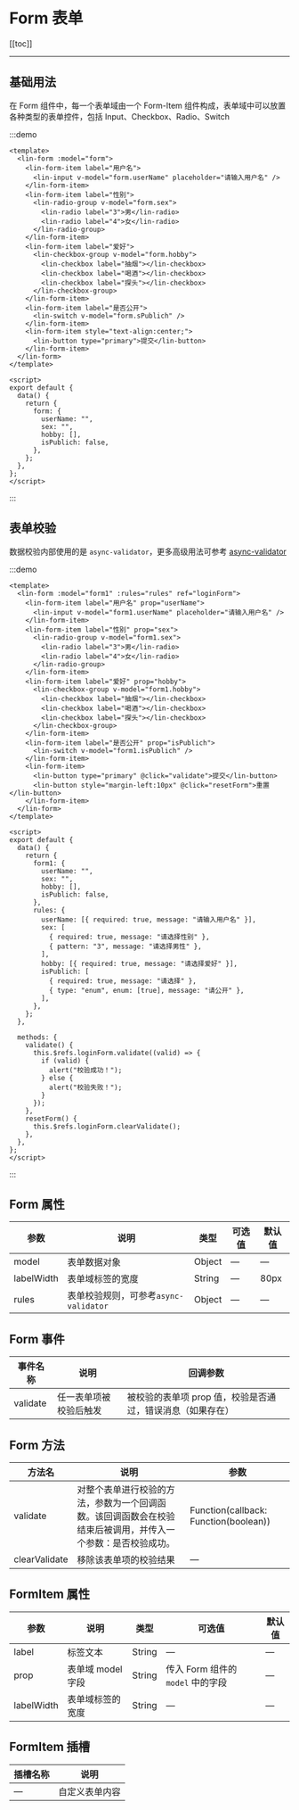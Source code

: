 # Form 表单

[[toc]]

---

## 基础用法

在 Form 组件中，每一个表单域由一个 Form-Item 组件构成，表单域中可以放置各种类型的表单控件，包括 Input、Checkbox、Radio、Switch

:::demo

```vue
<template>
  <lin-form :model="form">
    <lin-form-item label="用户名">
      <lin-input v-model="form.userName" placeholder="请输入用户名" />
    </lin-form-item>
    <lin-form-item label="性别">
      <lin-radio-group v-model="form.sex">
        <lin-radio label="3">男</lin-radio>
        <lin-radio label="4">女</lin-radio>
      </lin-radio-group>
    </lin-form-item>
    <lin-form-item label="爱好">
      <lin-checkbox-group v-model="form.hobby">
        <lin-checkbox label="抽烟"></lin-checkbox>
        <lin-checkbox label="喝酒"></lin-checkbox>
        <lin-checkbox label="探头"></lin-checkbox>
      </lin-checkbox-group>
    </lin-form-item>
    <lin-form-item label="是否公开">
      <lin-switch v-model="form.sPublich" />
    </lin-form-item>
    <lin-form-item style="text-align:center;">
      <lin-button type="primary">提交</lin-button>
    </lin-form-item>
  </lin-form>
</template>

<script>
export default {
  data() {
    return {
      form: {
        userName: "",
        sex: "",
        hobby: [],
        isPublich: false,
      },
    };
  },
};
</script>
```

:::

## 表单校验

数据校验内部使用的是 `async-validator`，更多高级用法可参考 [async-validator](https://github.com/yiminghe/async-validator)

:::demo

```vue
<template>
  <lin-form :model="form1" :rules="rules" ref="loginForm">
    <lin-form-item label="用户名" prop="userName">
      <lin-input v-model="form1.userName" placeholder="请输入用户名" />
    </lin-form-item>
    <lin-form-item label="性别" prop="sex">
      <lin-radio-group v-model="form1.sex">
        <lin-radio label="3">男</lin-radio>
        <lin-radio label="4">女</lin-radio>
      </lin-radio-group>
    </lin-form-item>
    <lin-form-item label="爱好" prop="hobby">
      <lin-checkbox-group v-model="form1.hobby">
        <lin-checkbox label="抽烟"></lin-checkbox>
        <lin-checkbox label="喝酒"></lin-checkbox>
        <lin-checkbox label="探头"></lin-checkbox>
      </lin-checkbox-group>
    </lin-form-item>
    <lin-form-item label="是否公开" prop="isPublich">
      <lin-switch v-model="form1.isPublich" />
    </lin-form-item>
    <lin-form-item>
      <lin-button type="primary" @click="validate">提交</lin-button>
      <lin-button style="margin-left:10px" @click="resetForm">重置</lin-button>
    </lin-form-item>
  </lin-form>
</template>

<script>
export default {
  data() {
    return {
      form1: {
        userName: "",
        sex: "",
        hobby: [],
        isPublich: false,
      },
      rules: {
        userName: [{ required: true, message: "请输入用户名" }],
        sex: [
          { required: true, message: "请选择性别" },
          { pattern: "3", message: "请选择男性" },
        ],
        hobby: [{ required: true, message: "请选择爱好" }],
        isPublich: [
          { required: true, message: "请选择" },
          { type: "enum", enum: [true], message: "请公开" },
        ],
      },
    };
  },

  methods: {
    validate() {
      this.$refs.loginForm.validate((valid) => {
        if (valid) {
          alert("校验成功！");
        } else {
          alert("校验失败！");
        }
      });
    },
    resetForm() {
      this.$refs.loginForm.clearValidate();
    },
  },
};
</script>
```

:::

## Form 属性

| 参数       | 说明                                  | 类型   | 可选值 | 默认值 |
| ---------- | ------------------------------------- | ------ | ------ | ------ |
| model      | 表单数据对象                          | Object | —      | —      |
| labelWidth | 表单域标签的宽度                      | String | —      | 80px   |
| rules      | 表单校验规则，可参考`async-validator` | Object | —      | —      |

## Form 事件

| 事件名称 | 说明                   | 回调参数                                                   |
| -------- | ---------------------- | ---------------------------------------------------------- |
| validate | 任一表单项被校验后触发 | 被校验的表单项 prop 值，校验是否通过，错误消息（如果存在） |

## Form 方法

| 方法名        | 说明                                                                                                         | 参数                                  |
| ------------- | ------------------------------------------------------------------------------------------------------------ | ------------------------------------- |
| validate      | 对整个表单进行校验的方法，参数为一个回调函数。该回调函数会在校验结束后被调用，并传入一个参数：是否校验成功。 | Function(callback: Function(boolean)) |
| clearValidate | 移除该表单项的校验结果                                                                                       | —                                     |

## FormItem 属性

| 参数       | 说明              | 类型   | 可选值                            | 默认值 |
| ---------- | ----------------- | ------ | --------------------------------- | ------ |
| label      | 标签文本          | String | —                                 | —      |
| prop       | 表单域 model 字段 | String | 传入 Form 组件的 `model` 中的字段 | —      |
| labelWidth | 表单域标签的宽度  | String | —                                 | —      |

## FormItem 插槽

| 插槽名称 | 说明           |
| -------- | -------------- |
| —        | 自定义表单内容 |
